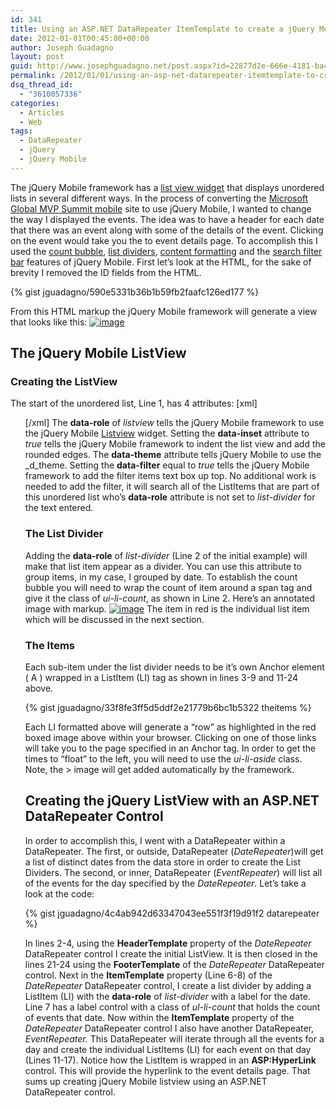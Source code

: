```yaml
---
id: 341
title: Using an ASP.NET DataRepeater ItemTemplate to create a jQuery Mobile Nested List with List Dividers
date: 2012-01-01T00:45:00+00:00
author: Joseph Guadagno
layout: post
guid: http://www.josephguadagno.net/post.aspx?id=22877d2e-666e-4181-ba47-3818bb0c2151
permalink: /2012/01/01/using-an-asp-net-datarepeater-itemtemplate-to-create-a-jquery-mobile-nested-list-with-list-dividers/
dsq_thread_id:
  - "3610057336"
categories:
  - Articles
  - Web
tags:
  - DataRepeater
  - jQuery
  - jQuery Mobile
---
```

The jQuery Mobile framework has a [list view widget](http://jquerymobile.com/demos/1.0/docs/lists/docs-lists.html) that displays unordered lists in several different ways. In the process of converting the [Microsoft Global MVP Summit mobile](http://mvpsummitevents.info/m/) site to use jQuery Mobile, I wanted to change the way I displayed the events. The idea was to have a header for each date that there was an event along with some of the details of the event. Clicking on the event would take you the to event details page. To accomplish this I used the [count bubble](http://jquerymobile.com/demos/1.0/docs/lists/lists-count.html), [list dividers](http://jquerymobile.com/demos/1.0/docs/lists/lists-divider.html), [content formatting](http://jquerymobile.com/demos/1.0/docs/lists/lists-formatting.html) and the [search filter bar](http://jquerymobile.com/demos/1.0/docs/lists/lists-search.html) features of jQuery Mobile. First let’s look at the HTML, for the sake of brevity I removed the ID fields from the HTML.

{% gist jguadagno/590e5331b36b1b59fb2faafc126ed177 %}

From this HTML markup the jQuery Mobile framework will generate a view that looks like this: [![image](http://1222-7915.el-alt.com/wp-content/uploads/2015/03/image_thumb_2.png "image")](http://1222-7915.el-alt.com/wp-content/uploads/2015/03/image_3.png)

## The jQuery Mobile ListView

### Creating the ListView

The start of the unordered list, Line 1, has 4 attributes: [xml] <ul data-role="listview" data-inset="true" data-theme="b" data-filter="true"> [/xml] The **data-role** of _listview_ tells the jQuery Mobile framework to use the jQuery Mobile [Listview](http://jquerymobile.com/demos/1.0/docs/lists/docs-lists.html) widget. Setting the **data-inset** attribute to _true_ tells the jQuery Mobile framework to indent the list view and add the rounded edges. The **data-theme** attribute tells jQuery Mobile to use the _d_theme. Setting the **data-filter** equal to _true_ tells the jQuery Mobile framework to add the filter items text box up top. No additional work is needed to add the filter, it will search all of the ListItems that are part of this unordered list who’s **data-role** attribute is not set to _list-divider_ for the text entered.

### The List Divider

Adding the **data-role** of _list-divider_ (Line 2 of the initial example) will make that list item appear as a divider. You can use this attribute to group items, in my case, I grouped by date. To establish the count bubble you will need to wrap the count of item around a span tag and give it the class of _ui-li-count_, as shown in Line 2. Here’s an annotated image with markup. [![image](http://1222-7915.el-alt.com/wp-content/uploads/2015/03/image_thumb_3.png "image")](http://1222-7915.el-alt.com/wp-content/uploads/2015/03/image_4.png) The item in red is the individual list item which will be discussed in the next section.

### The Items

Each sub-item under the list divider needs to be it’s own Anchor element ( A ) wrapped in a ListItem (LI) tag as shown in lines 3-9 and 11-24 above.

{% gist jguadagno/33f8fe3ff5d5ddf2e21779b6bc1b5322 theitems %}

Each LI formatted above will generate a “row” as highlighted in the red boxed image above within your browser. Clicking on one of those links will take you to the page specified in an Anchor tag. In order to get the times to “float” to the left, you will need to use the _ui-li-aside_ class. Note, the > image will get added automatically by the framework.

## Creating the jQuery ListView with an ASP.NET DataRepeater Control

In order to accomplish this, I went with a DataRepeater within a DataRepeater. The first, or outside, DataRepeater (_DateRepeater_)will get a list of distinct dates from the data store in order to create the List Dividers. The second, or inner, DataRepeater (_EventRepeater_) will list all of the events for the day specified by the _DateRepeater_. Let’s take a look at the code: 

{% gist jguadagno/4c4ab942d63347043ee551f3f19d91f2 datarepeater %}

In lines 2-4, using the **HeaderTemplate** property of the _DateRepeater_ DataRepeater control I create the initial ListView. It is then closed in the lines 21-24 using the **FooterTemplate** of the _DateRepeater_ DataRepeater control. Next in the **ItemTemplate** property (Line 6-8) of the _DateRepeater_ DataRepeater control, I create a list divider by adding a ListItem (LI) with the **data-role** of _list-divider_ with a label for the date. Line 7 has a label control with a class of _ul-li-count_ that holds the count of events that date. Now within the **ItemTemplate** property of the _DateRepeater_ DataRepeater control I also have another DataRepeater, _EventRepeater._ This DataRepeater will iterate through all the events for a day and create the individual ListItems (LI) for each event on that day (Lines 11-17). Notice how the ListItem is wrapped in an **ASP:HyperLink** control. This will provide the hyperlink to the event details page. That sums up creating jQuery Mobile listview using an ASP.NET DataRepeater control.